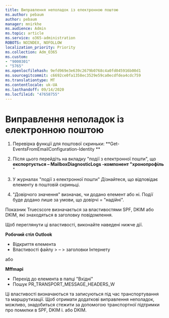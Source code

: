 ```yaml
---
title: Виправлення неполадок із електронною поштою
ms.author: pebaum
author: pebaum
manager: mnirkhe
ms.audience: Admin
ms.topic: article
ms.service: o365-administration
ROBOTS: NOINDEX, NOFOLLOW
localization_priority: Priority
ms.collection: Adm_O365
ms.custom:
- "9000301"
- "5765"
ms.openlocfilehash: 9efd969e3e639c2679b0768c4a0fd045916b00d1
ms.sourcegitcommit: c6692ce0fa1358ec3529e59ca0ecdfdea4cdc759
ms.translationtype: MT
ms.contentlocale: uk-UA
ms.lasthandoff: 09/14/2020
ms.locfileid: "47658755"
---
```

# <a name="troubleshooting-events-from-email"></a>Виправлення неполадок із електронною поштою

1. Перевірка функції для поштової скриньки: **Get-EventsFromEmailConfiguration-Identity <mailbox> **

2. Після цього перейдіть на вкладку "події з електронної пошти", що **експортується – MailboxDiagnosticLogs <mailbox> -компонент "хронопрофіль** "

3. У журналах "події з електронної пошти" Дізнайтеся, що відповідає елементу в поштовій скриньці.  

4. "Довірчого значення" визначає, чи додано елемент або ні. Події буде додано лише за умови, що довірчі = "надійні".

Показник Truecscore визначається за властивостями SPF, DKIM або DKIM, які знаходяться в заголовку повідомлення.

Щоб переглянути ці властивості, виконайте наведені нижче дії.

**Робочий стіл Outlook**

- Відкриття елемента
- Властивості файлу > – > заголовки Інтернету

або

**Mffmapi**

- Перехід до елемента в папці "Вхідні"
- Пошук PR_TRANSPORT_MESSAGE_HEADERS_W

Ці властивості визначаються та записуються під час транспортування та маршрутизації. Щоб отримати додаткові виправлення неполадок, можливо, знадобиться стежити за допомогою транспортної підтримки про помилки в SPF, DKIM і. або DKIM.